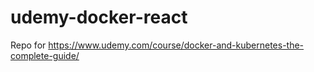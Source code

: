 # udemy-docker-react
Repo for https://www.udemy.com/course/docker-and-kubernetes-the-complete-guide/
